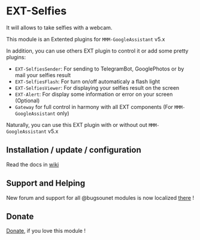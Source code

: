 # EXT-Selfies

It will allows to take selfies with a webcam.

This module is an Extented plugins for `MMM-GoogleAssistant` v5.x

In addition, you can use others EXT plugin to control it or add some pretty plugins:

 * `EXT-SelfiesSender`: For sending to TelegramBot, GooglePhotos or by mail your selfies result
 * `EXT-SelfiesFlash`: For turn on/off automaticaly a flash light
 * `EXT-SelfiesViewer`: For displaying your selfies result on the screen
 * `EXT-Alert`: For display some information or error on your screen (Optional)
 * `Gateway` for full control in harmony with all EXT components (For `MMM-GoogleAssistant` only)

Naturally, you can use this EXT plugin with or without out `MMM-GoogleAssistant` v5.x

## Installation / update / configuration

Read the docs in [wiki](https://wiki.bugsounet.fr/EXT-Selfies)

## Support and Helping
New forum and support for all @bugsounet modules is now localized [there](https://forum.bugsounet.fr) !
 
## Donate
 [Donate](https://www.paypal.com/cgi-bin/webscr?cmd=_s-xclick&hosted_button_id=TTHRH94Y4KL36&source=url), if you love this module !
